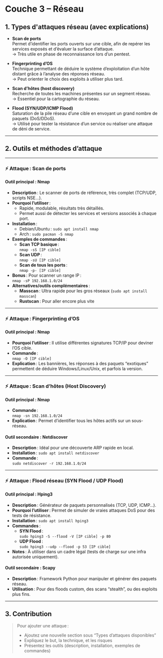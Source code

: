 # Couche 3 – Réseau

## 1. Types d'attaques réseau (avec explications)

- **Scan de ports**  
  Permet d’identifier les ports ouverts sur une cible, afin de repérer les services exposés et d’évaluer la surface d’attaque.  
  → Très utile en phase de reconnaissance lors d’un pentest.

- **Fingerprinting d’OS**  
  Technique permettant de déduire le système d’exploitation d’un hôte distant grâce à l’analyse des réponses réseau.  
  → Peut orienter le choix des exploits à utiliser plus tard.

- **Scan d’hôtes (host discovery)**  
  Recherche de toutes les machines présentes sur un segment réseau.  
  → Essentiel pour la cartographie du réseau.

- **Flood (SYN/UDP/ICMP Flood)**  
  Saturation de la pile réseau d’une cible en envoyant un grand nombre de paquets (DoS/DDoS).  
  → Utilisé pour tester la résistance d’un service ou réaliser une attaque de déni de service.

---

## 2. Outils et méthodes d’attaque

---

### ⚡ Attaque : Scan de ports

#### Outil principal : **Nmap**
- **Description** : Le scanner de ports de référence, très complet (TCP/UDP, scripts NSE…).
- **Pourquoi l’utiliser** :  
    - Rapide, modulable, résultats très détaillés.
    - Permet aussi de détecter les services et versions associés à chaque port.
- **Installation** :  
    - Debian/Ubuntu : `sudo apt install nmap`
    - Arch : `sudo pacman -S nmap`
- **Exemples de commandes** :
    - **Scan TCP basique** :  
      `nmap -sS [IP cible]`
    - **Scan UDP** :  
      `nmap -sU [IP cible]`
    - **Scan de tous les ports** :  
      `nmap -p- [IP cible]`
- **Bonus** : Pour scanner un range IP :  
  `nmap -sP 192.168.1.0/24`
- **Alternatives/outils complémentaires** :
    - **Masscan** : Ultra rapide pour les gros réseaux (`sudo apt install masscan`)
    - **Rustscan** : Pour aller encore plus vite

---

### ⚡ Attaque : Fingerprinting d’OS

#### Outil principal : **Nmap**
- **Pourquoi l’utiliser** : Il utilise différentes signatures TCP/IP pour deviner l’OS cible.
- **Commande** :  
  `nmap -O [IP cible]`
- **Explication** : Les bannières, les réponses à des paquets “exotiques” permettent de déduire Windows/Linux/Unix, et parfois la version.

---

### ⚡ Attaque : Scan d’hôtes (Host Discovery)

#### Outil principal : **Nmap**
- **Commande** :  
  `nmap -sn 192.168.1.0/24`
- **Explication** : Permet d’identifier tous les hôtes actifs sur un sous-réseau.

#### Outil secondaire : **Netdiscover**
- **Description** : Idéal pour une découverte ARP rapide en local.
- **Installation** : `sudo apt install netdiscover`
- **Commande** :  
  `sudo netdiscover -r 192.168.1.0/24`

---

### ⚡ Attaque : Flood réseau (SYN Flood / UDP Flood)

#### Outil principal : **Hping3**
- **Description** : Générateur de paquets personnalisés (TCP, UDP, ICMP…).
- **Pourquoi l’utiliser** : Permet de simuler de vraies attaques DoS pour des tests de résistance.
- **Installation** : `sudo apt install hping3`
- **Commandes** :  
    - **SYN Flood** :  
      `sudo hping3 -S --flood -V [IP cible] -p 80`
    - **UDP Flood** :  
      `sudo hping3 --udp --flood -p 53 [IP cible]`
- **Notes** : À utiliser dans un cadre légal (tests de charge sur une infra autorisée uniquement).

#### Outil secondaire : **Scapy**
- **Description** : Framework Python pour manipuler et générer des paquets réseau.
- **Utilisation** : Pour des floods custom, des scans “stealth”, ou des exploits plus fins.

---

## 3. Contribution

> Pour ajouter une attaque :  
> - Ajoutez une nouvelle section sous “Types d’attaques disponibles”  
> - Expliquez le but, la technique, et les risques  
> - Présentez les outils (description, installation, exemples de commandes)

